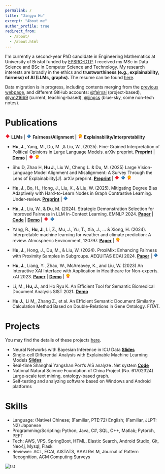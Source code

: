 ```yaml
---
permalink: /
title: "Jingyu Hu"
excerpt: "About me"
author_profile: true
redirect_from: 
  - /about/
  - /about.html
---
```


I'm currently a second-year PhD candidate in Engineering Mathematics at University of Bristol funded 
by [EPSRC-DTP](https://gtr.ukri.org/projects?ref=studentship-2920630). I received my MSc in Data 
Science and BSc in Computer Science and Technology. My research interests are broadly in the ethics and **trustworthiness (e.g., explainability, fairness) of AI (LLMs,** **graphs).** The resume can be found [here](https://ym21669.github.io//cv/).

Data migration is in progress, including contents merging from the [previous webpage](https://jingcs.com), and different GitHub accounts: [@fairxai](https://fairxai.github.io/demo/TabularICL/index.html) (project-based), [@ym21669](https://github.com/ym21669) (current, teaching-based), [@jingcs](https://github.com/jingcs) (blue-sky, some non-tech notes).

Publications
======
![LLM](../images/pp_icons/llm.png) **LLMs**  &#124; ![Fairness](../images/pp_icons/fairness.png) **Fairness/Alignment** &#124; ![XAI](../images/pp_icons/xai.png) **Explainability/Interpretability**

*	**Hu, J.**, Yang, M., Du, M. ,& Liu, W., (2025). Fine-Grained Interpretation of Political Opinions in Large Language Models. arXiv preprint.   [**Preprint**](https://arxiv.org/abs/2506.04774) &#124; [**Demo**](https://fairxai.github.io/demo/LlmPoliLens/) &#124; ![LLM](../images/pp_icons/llm.png) ![XAI](../images/pp_icons/xai.png) 

*	Shu D, Zhao H, **Hu J.**, Liu W., Cheng L. & Du, M. (2025) Large Vision-Language Model Alignment and Misalignment: A Survey Through the Lens of Explainability[J]. arXiv preprint. [**Preprint**](https://arxiv.org/abs/2501.01346) &#124; ![LLM](../images/pp_icons/llm.png) ![Fairness](../images/pp_icons/fairness.png) ![XAI](../images/pp_icons/xai.png) 

*	**Hu, J.**, Bo, H., Hong, J., Liu, X., & Liu, W. (2025). Mitigating Degree Bias Adaptively with Hard-to-Learn Nodes 
     in Graph Contrastive Learning. Under-review. [**Preprint**](https://arxiv.org/pdf/2506.05214) &#124; ![Fairness](../images/pp_icons/fairness.png) 
*	**Hu, J.**, Liu, W., & Du, M. (2024). Strategic Demonstration Selection for Improved Fairness in LLM In-Context 
     Learning. EMNLP 2024. [**Paper**](https://arxiv.org/abs/2501.01346) | [**Code**](https://github.com/FairXAI/Strategic_ICL_Tabular) | [**Demo**](https://fairxai.github.io/demo/TabularICL/index.html) | ![LLM](../images/pp_icons/llm.png) ![Fairness](../images/pp_icons/fairness.png)
*	Yang, R., **Hu, J.**, Li, Z., Mu, J., Yu, T., Xia, J., ... & Xiong, H. (2024). Interpretable machine learning for 
     weather and climate prediction: A review. Atmospheric Environment, 120797. [**Paper**](https://www.sciencedirect.com/science/article/abs/pii/S1352231024004722) | ![XAI](../images/pp_icons/xai.png) 
*	**Hu, J.**, Hong, J., Du, M., & Liu, W. (2024). ProxiMix: Enhancing Fairness with Proximity Samples in Subgroups. 
     AEQUITAS ECAI 2024. [**Paper**](https://arxiv.org/pdf/2410.01145) | ![Fairness](../images/pp_icons/fairness.png) 
*	**Hu, J.**, Liang, Y., Zhao, W., McAreavey, K., and  Liu, W. (2023) An Interactive XAI Interface with Application in 
     Healthcare for Non-experts. xAI 2023. [**Paper**](https://seis.bristol.ac.uk/~wl14805/Publications/XAI2023-Hu.pdf) | [**Demo**](https://med-xai.jingcs.com/) | ![XAI](../images/pp_icons/xai.png) 
*	Li, M., **Hu, J.**, and Ho Ryu K. An Efficient Tool for Semantic Biomedical Document Analysis SIST 2021. [**Demo**](https://jingcs.com/index.php/ei-an-efficient-tool-for-semantic-biomedical-document-analysis/) 
*	**Hu J.**, Li M,, Zhang Z., et al. An Efficient Semantic Document Similarity Calculation Method Based on Double-Relations in Gene Ontology. FITAT.

Projects
======

You may find the details of these projects [here](https://jingcs.com/index.php/category/projects/).

- Neural Networks with Bayesian Inference in ICU Data [**Slides**](https://jingcs.com/index.php/pytorchbayesian-inference-neural-network-in-mortality/)
- Single-cell Differential Analysis with Explainable Machine Learning Models [**Slides**](https://jingcs.com/index.php/pytorch-covid-19-single-cell-differential-analysis-with-explainable-machine-learning-models/)
- Real-time Shanghai Yangshan Port’s AIS analyze .Net system  [**Code**](https://github.com/jingcs/AIS-MapVis-Decoder)
- National Natural Science Foundation of China Project (No. 61702324)  Large-scale text mining, ontology-based graph.
- Self-testing and analyzing software based on Windows and Android platforms

Skills
======
* Language: (Native) Chinese; (Familiar, PTE:72) English; (Familiar, JLPT: N2) Japanese
* Programming/Scripting: Python, Java, C#, SQL, C++, Matlab; Pytorch, PEFT
* Tech: AWS, VPS, SpringBoot, HTML, Elastic Search, Android Studio, Git, Neo4j, Mysql, Flask
* Reviewer: ACL, ECAI, AISTATS, AAAI ReLM, Journal of Pattern Recognition, ACM Computing Surveys

<img src="//clustrmaps.com/map_v2.png?cl=ffffff&w=72&t=n&d=04CyelOE-2mOJhG-KEY6RAQO7dQOFjGIHSlnunbavUA" width="0" height="0" alt="tst" />
